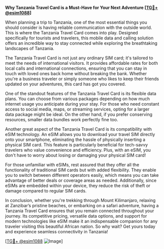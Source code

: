 **Why Tanzania Travel Card is a Must-Have for Your Next Adventure [[TG💪+ @esim1088](https://t.me/s/esim1088)]**

When planning a trip to Tanzania, one of the most essential things you should consider is having reliable communication with the outside world. This is where the Tanzania Travel Card comes into play. Designed specifically for tourists and travelers, this mobile data and calling solution offers an incredible way to stay connected while exploring the breathtaking landscapes of Tanzania.

The Tanzania Travel Card is not just any ordinary SIM card; it's tailored to meet the needs of international visitors. It provides affordable rates for both local calls and international connections, ensuring that you can stay in touch with loved ones back home without breaking the bank. Whether you're a business traveler or simply someone who likes to keep their friends updated on your adventures, this card has got you covered.

One of the standout features of the Tanzania Travel Card is its flexible data plans. You can choose from various packages depending on how much internet usage you anticipate during your stay. For those who need constant access to social media, maps, or streaming services, opting for a larger data package might be ideal. On the other hand, if you prefer conserving resources, smaller data bundles work perfectly fine too.

Another great aspect of the Tanzania Travel Card is its compatibility with eSIM technology. An eSIM allows you to download your travel SIM directly onto your smartphone, eliminating the hassle of physically inserting a physical SIM card. This feature is particularly beneficial for tech-savvy travelers who value convenience and efficiency. Plus, with an eSIM, you don't have to worry about losing or damaging your physical SIM card!

For those unfamiliar with eSIMs, rest assured that they offer all the functionality of traditional SIM cards but with added flexibility. They enable you to switch between different operators easily, which means you can take advantage of better deals or coverage areas as needed. Additionally, since eSIMs are embedded within your device, they reduce the risk of theft or damage compared to regular SIM cards.

In conclusion, whether you're trekking through Mount Kilimanjaro, relaxing at Zanzibar’s pristine beaches, or embarking on a safari adventure, having a Tanzania Travel Card ensures that you remain connected throughout your journey. Its competitive pricing, versatile data options, and support for modern technologies like eSIM make it an indispensable companion for any traveler visiting this beautiful African nation. So why wait? Get yours today and experience seamless connectivity in Tanzania!

[[TG💪+ @esim1088](https://t.me/s/esim1088) ![Image](https://i.postimg.cc/Y0z9fWf4/image.png)]